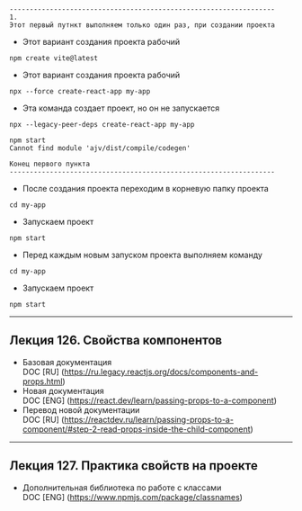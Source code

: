 ```text
------------------------------------------------------------------
1.
Этот первый путнкт выполняем только один раз, при создании проекта 
```
* Этот вариант создания проекта рабочий
```shell
npm create vite@latest
```

* Этот вариант создания проекта рабочий
```shell
npx --force create-react-app my-app
```

* Эта команда создает проект, но он не запускается
```shell
npx --legacy-peer-deps create-react-app my-app
```

```text
npm start
Cannot find module 'ajv/dist/compile/codegen'
```
```text
Конец первого пункта
------------------------------------------------------------------
```

* После создания проекта переходим в корневую папку проекта
```shell
cd my-app
```
* Запускаем проект
```shell
npm start
```
* Перед каждым новым запуском проекта выполняем команду
```shell
cd my-app
```
* Запускаем проект
```shell
npm start
```  
----  

## Лекция 126. Свойства компонентов 

* Базовая документация  
  DOC [RU] (https://ru.legacy.reactjs.org/docs/components-and-props.html)
* Новая документация  
  DOC [ENG] (https://react.dev/learn/passing-props-to-a-component)
* Перевод новой документации  
  DOC [RU] (https://reactdev.ru/learn/passing-props-to-a-component/#step-2-read-props-inside-the-child-component)

----

## Лекция 127. Практика свойств на проекте 

* Дополнительная библиотека по работе с классами  
  DOC [ENG] (https://www.npmjs.com/package/classnames)  
